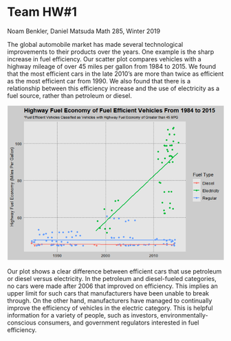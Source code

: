 Team HW\#1
================
Noam Benkler, Daniel Matsuda
Math 285, Winter 2019

The global automobile market has made several technological improvements to their products over the years. One example is the sharp increase in fuel efficiency. Our scatter plot compares vehicles with a highway mileage of over 45 miles per gallon from 1984 to 2015. We found that the most efficient cars in the late 2010’s are more than twice as efficient as the most efficient car from 1990. We also found that there is a relationship between this efficiency increase and the use of electricity as a fuel source, rather than petroleum or diesel.

![](team_hw1_files/figure-markdown_github/unnamed-chunk-2-1.png)

Our plot shows a clear difference between efficient cars that use petroleum or diesel versus electricity. In the petroleum and diesel-fueled categories, no cars were made after 2006 that improved on efficiency. This implies an upper limit for such cars that manufacturers have been unable to break through. On the other hand, manufacturers have managed to continually improve the efficiency of vehicles in the electric category. This is helpful information for a variety of people, such as investors, environmentally-conscious consumers, and government regulators interested in fuel efficiency.

